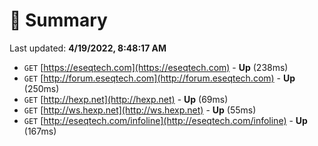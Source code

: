 # 📖 Summary
Last updated: **4/19/2022, 8:48:17 AM**

- `GET` [https://eseqtech.com](https://eseqtech.com) - **Up** (238ms)
- `GET` [http://forum.eseqtech.com](http://forum.eseqtech.com) - **Up** (250ms)
- `GET` [http://hexp.net](http://hexp.net) - **Up** (69ms)
- `GET` [http://ws.hexp.net](http://ws.hexp.net) - **Up** (55ms)
- `GET` [http://eseqtech.com/infoline](http://eseqtech.com/infoline) - **Up** (167ms)
